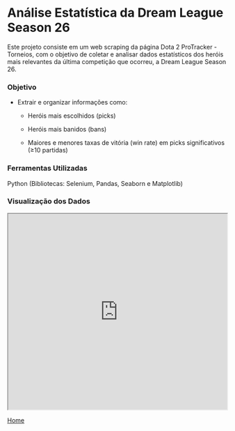 # Análise Estatística da Dream League Season 26

Este projeto consiste em um web scraping da página Dota 2 ProTracker - Torneios, com o objetivo de coletar e analisar dados estatísticos dos heróis mais relevantes da última competição que ocorreu, a Dream League Season 26.

### Objetivo

- Extrair e organizar informações como:
  
  - Heróis mais escolhidos (picks)
    
  - Heróis mais banidos (bans)
    
  - Maiores e menores taxas de vitória (win rate) em picks significativos (≥10 partidas)

### Ferramentas Utilizadas
Python (Bibliotecas: Selenium, Pandas, Seaborn e Matplotlib)

### Visualização dos Dados

<iframe src="https://gamma.app/embed/jma2mkyxstranyh" style="width: 700px; max-width: 100%; height: 450px" allow="fullscreen" title="Análise Dream League S26"></iframe>

[Home](./)
